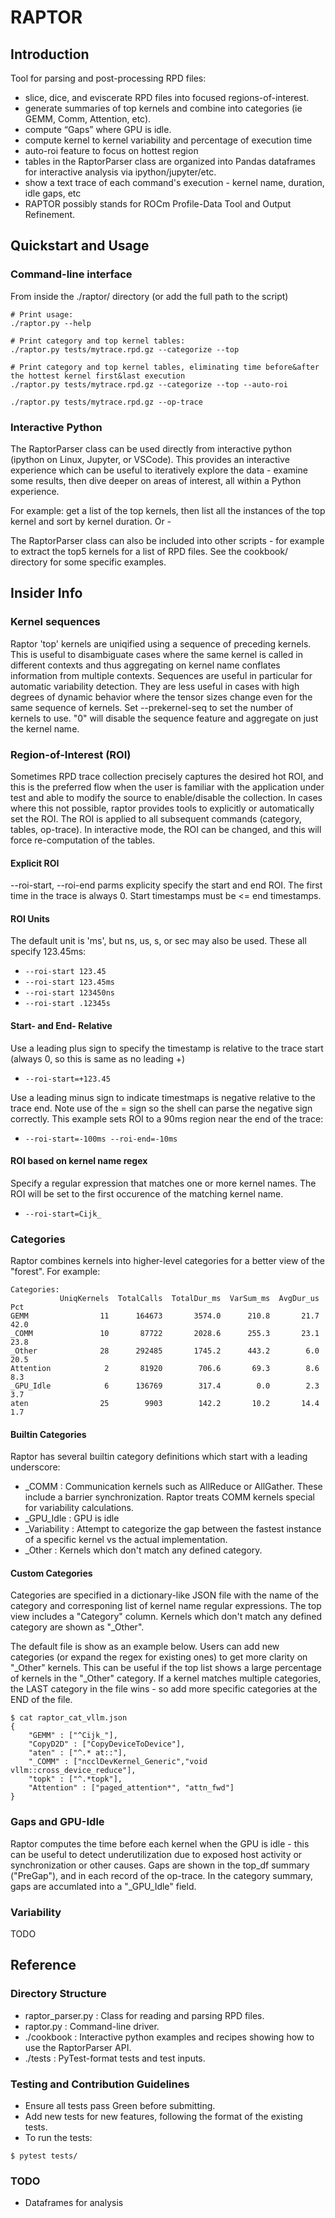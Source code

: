 # RAPTOR
## Introduction
Tool for parsing and post-processing RPD files:
- slice, dice, and eviscerate RPD files into focused regions-of-interest.
- generate summaries of top kernels and combine into categories (ie GEMM, Comm, Attention, etc).
- compute “Gaps” where GPU is idle.
- compute kernel to kernel variability and percentage of execution time
- auto-roi feature to focus on hottest region
- tables in the RaptorParser class are organized into Pandas dataframes for interactive analysis via ipython/jupyter/etc.
- show a text trace of each command's execution - kernel name, duration, idle gaps, etc
- RAPTOR possibly stands for ROCm Profile-Data Tool and Output Refinement.

## Quickstart and Usage
### Command-line interface
From inside the ./raptor/ directory (or add the full path to the script)
```
# Print usage:
./raptor.py --help
```

```
# Print category and top kernel tables:
./raptor.py tests/mytrace.rpd.gz --categorize --top
```

```
# Print category and top kernel tables, eliminating time before&after the hottest kernel first&last execution
./raptor.py tests/mytrace.rpd.gz --categorize --top --auto-roi
```

```
./raptor.py tests/mytrace.rpd.gz --op-trace
```

### Interactive Python
The RaptorParser class can be used directly from interactive python (ipython on Linux, Jupyter, or VSCode).
This provides an interactive experience which can be useful to iteratively explore the data - examine some results, then dive deeper on areas of interest, all within a Python experience.

For example: get a list of the top kernels, then list all the instances of the top kernel and sort by kernel duration. Or - 

The RaptorParser class can also be included into other scripts - for example to extract the top5 kernels for a list of RPD files.
See the cookbook/ directory for some specific examples.

## Insider Info

### Kernel sequences
Raptor 'top' kernels are uniqified using a sequence of preceding kernels.
This is useful to disambiguate cases where the same kernel is called in different contexts and thus aggregating on kernel name
conflates information from multiple contexts.
Sequences are useful in particular for automatic variability detection.
They are less useful in cases with high degrees of dynamic behavior where the tensor sizes change even for the same sequence of kernels.
Set --prekernel-seq to set the number of kernels to use.
"0" will disable the sequence feature and aggregate on just the kernel name.

### Region-of-Interest (ROI)
Sometimes RPD trace collection precisely captures the desired hot ROI, and this is the preferred flow when the user is familiar with the application under test and able to modify the source to enable/disable the collection.
In cases where this not possible, raptor provides tools to explicitly or automatically set the ROI.
The ROI is applied to all subsequent commands (category, tables, op-trace).
In interactive mode, the ROI can be changed, and this will force re-computation of the tables.

#### Explicit ROI
--roi-start, --roi-end parms explicity specify the start and end ROI.
The first time in the trace is always 0.    Start timestamps must be <= end timestamps.

#### ROI Units
The default unit is 'ms', but ns, us, s, or sec may also be used. These all specify 123.45ms:
   - `--roi-start 123.45`
   - `--roi-start 123.45ms`
   - `--roi-start 123450ns`
   - `--roi-start .12345s`

#### Start- and End- Relative 
Use a leading plus sign to specify the timestamp is relative to the trace start (always 0, so this is same as no leading +)
   - `--roi-start=+123.45`

Use a leading minus sign to indicate timestmaps is negative relative to the trace end.  Note use of the = sign so the shell can parse the negative sign correctly.
This example sets ROI to a 90ms region near the end of the trace:

   - `--roi-start=-100ms --roi-end=-10ms`

#### ROI based on kernel name regex
Specify a regular expression that matches one or more kernel names.  The ROI will be set to the first occurence of the
matching kernel name.
   - `--roi-start=Cijk_`

### Categories

Raptor combines kernels into higher-level categories for a better view of the "forest".  For example: 

```
Categories:
           UniqKernels  TotalCalls  TotalDur_ms  VarSum_ms  AvgDur_us  Pct
GEMM                11      164673       3574.0      210.8       21.7 42.0
_COMM               10       87722       2028.6      255.3       23.1 23.8
_Other              28      292485       1745.2      443.2        6.0 20.5
Attention            2       81920        706.6       69.3        8.6  8.3
_GPU_Idle            6      136769        317.4        0.0        2.3  3.7
aten                25        9903        142.2       10.2       14.4  1.7
```

#### Builtin Categories
Raptor has several builtin category definitions which start with a leading underscore:
- _COMM : Communication kernels such as AllReduce or AllGather.  These include a barrier synchronization.
Raptor treats COMM kernels special for variability calculations.
- _GPU_Idle : GPU is idle
- _Variability : Attempt to categorize the gap between the fastest instance of a specific kernel vs the actual implementation.
- _Other : Kernels which don't match any defined category.  

#### Custom Categories
Categories are specified in a dictionary-like JSON file with the name of the category and corresponing list of kernel name regular expressions.
The top view includes a "Category" column.  Kernels which don't match any defined category are shown as "_Other".

The default file is show as an example below.  Users can add new categories (or expand the regex for existing ones) to get more clarity on "_Other" kernels.
This can be useful if the top list shows a large percentage of kernels in the "_Other" category.
If a kernel matches multiple categories, the LAST category in the file wins - so add more specific categories at the END of the file.
```
$ cat raptor_cat_vllm.json
{
    "GEMM" : ["^Cijk_"],
    "CopyD2D" : ["CopyDeviceToDevice"],
    "aten" : ["^.* at::"],
    "_COMM" : ["ncclDevKernel_Generic","void vllm::cross_device_reduce"],
    "topk" : ["^.*topk"],
    "Attention" : ["paged_attention*", "attn_fwd"]
}
```

### Gaps and GPU-Idle
Raptor computes the time before each kernel when the GPU is idle - this can be useful to detect underutilization due to exposed 
host activity or synchronization or other causes.
Gaps are shown in the top_df summary ("PreGap"), and in each record of the op-trace.
In the category summary, gaps are accumlated into a "_GPU_Idle" field.

### Variability
TODO

## Reference
### Directory Structure
- raptor_parser.py : Class for reading and parsing RPD files.
- raptor.py : Command-line driver.
- ./cookbook : Interactive python examples and recipes showing how to use the RaptorParser API.
- ./tests : PyTest-format tests and test inputs. 

### Testing and Contribution Guidelines

   - Ensure all tests pass Green before submitting.
   - Add new tests for new features, following the format of the existing tests.
   - To run the tests:
```
$ pytest tests/
```

### TODO
- Dataframes for analysis